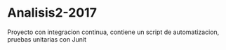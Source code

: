# Analisis2-2017
Proyecto con integracion continua, contiene un script de automatizacion, pruebas unitarias con Junit
